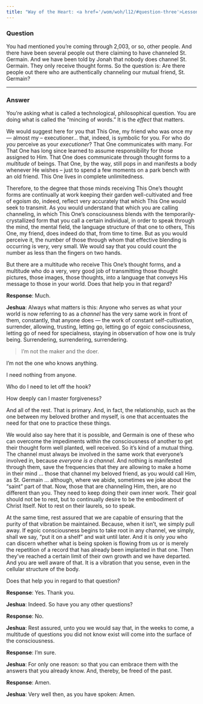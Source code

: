 ```yaml
---
title: "Way of the Heart: <a href='/wom/woh/l12/#question-three'>Lesson Twelve</a> - <small>Question Three</small>"
---
```


### Question

You had mentioned you’re coming through 2,003, or so, other
people. And there have been several people out there claiming to have
channeled St. Germain. And we have been told by Jonah that nobody does
channel St. Germain. They only receive thought forms. So the question
is: Are there people out there who are authentically channeling our
mutual friend, St. Germain?

---

### Answer

You’re asking what is called a technological, philosophical
question. You are doing what is called the “mincing of words.” It is the
*effect* that matters.

We would suggest here for you that This One, my friend who was once my —
almost my &ndash; executioner&hellip;  that, indeed, is symbolic for you. For who
do *you* perceive as your *executioner*? That One communicates with many.
For That One has long since learned to assume responsibility for those
assigned to Him. That One does communicate through thought forms to a
*multitude* of beings. That One, by the way, still pops in and manifests a
body whenever He wishes &ndash; just to spend a few moments on a park bench
with an old friend. This One lives in complete unlimitedness.

Therefore, to the degree that those minds receiving This One’s thought
forms are continually at work keeping their garden well-cultivated and
free of egoism do, indeed, reflect very accurately that which This One
would seek to transmit. As you would understand that which you are
calling channeling, in which This One’s consciousness blends with the
temporarily-crystallized form that you call a certain individual, in
order to speak through the mind, the mental field, the language
structure of that one to others, This One, my friend, does indeed do
that, from time to time. But as you would perceive it, the number of
those through whom that effective blending is occurring is very, very
small. We would say that you could count the number as less than the
fingers on two hands.

But there are a multitude who receive This One’s thought forms, and a
multitude who do a very, very good job of transmitting those thought
pictures, those images, those thoughts, into a language that conveys His
message to those in your world. Does that help you in that regard?

**Response**: Much.

**Jeshua**: Always what matters is this: Anyone who serves as what your
world is now referring to as a *channel* has the very same work in front
of them, constantly, that anyone does — the work of constant
self-cultivation, surrender, allowing, trusting, letting go, letting go
of egoic consciousness, letting go of need for specialness, staying in
observation of how one is truly being. Surrendering, surrendering,
surrendering.

> I’m not the maker and the doer.

I’m not the one who knows anything.

I need nothing from anyone.

Who do I need to let off the hook?

How deeply can I master forgiveness?

And all of the rest. That is primary. And, in fact, the relationship,
such as the one between my beloved brother and myself, is one that
accentuates the need for that one to practice these things.

We would also say here that it is possible, and Germain is one of these
who can overcome the impediments within the consciousness of another to
get their thought form well planted, well received. So it’s kind of a
mutual thing. The channel must always be involved in the same work that
everyone’s involved in, because *everyone is a channel*. And nothing is
manifested through them, save the frequencies that they are allowing to
make a home in their mind &hellip; those that channel my beloved friend, as
you would call Him, as St. Germain &hellip; although, where we abide,
sometimes we joke about the “saint” part of that. Now, those that are
channeling Him, then, are no different than you. They need to keep doing
their own inner work. Their goal should not be to rest, but to
continually desire to be the embodiment of Christ Itself. Not to rest on
their laurels, so to speak.

At the same time, rest assured that we are capable of ensuring that the
purity of that vibration be maintained. Because, when it isn’t, we
simply pull away. If egoic consciousness begins to take root in any
channel, we simply, shall we say, “put it on a shelf” and wait until
later. And it is only *you* who can discern whether what is being spoken
is flowing from us or is merely the repetition of a record that has
already been implanted in that one. Then they’ve reached a certain limit
of their own growth and we have departed. And you are well aware of
that. It is a vibration that you sense, even in the cellular structure
of the body.

Does that help you in regard to that question?

**Response**: Yes. Thank you.

**Jeshua**: Indeed. So have you any other questions?

**Response**: No.

**Jeshua**: Rest assured, unto you we would say that, in the weeks to come,
a multitude of questions you did not know exist will come into the
surface of the consciousness.

**Response**: I’m sure.

**Jeshua**: For only one reason: so that you can embrace them with the
answers that you already know. And, thereby, be freed of the past.

**Response**: Amen.

**Jeshua**: Very well then, as you have spoken: Amen.

